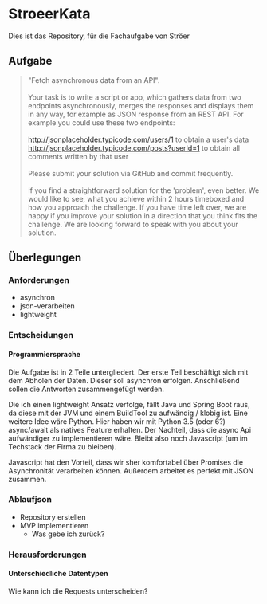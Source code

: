 # StroeerKata
Dies ist das Repository, für die Fachaufgabe von Ströer

## Aufgabe
>"Fetch asynchronous data from an API".\
\
Your task is to write a script or app, which gathers data from two endpoints asynchronously, merges the responses and displays them in any way, for example as JSON response from an REST API.
For example you could use these two endpoints:\
\
http://jsonplaceholder.typicode.com/users/1 to obtain a user's data\
http://jsonplaceholder.typicode.com/posts?userId=1 to obtain all comments written by that user\
\
Please submit your solution via GitHub and commit frequently. \
\
If you find a straightforward solution for the 'problem', even better.
We would like to see, what you achieve within 2 hours timeboxed and how you approach the challenge.
If you have time left over, we are happy if you improve your solution in a direction that you think fits the challenge.
We are looking forward to speak with you about your solution. 

## Überlegungen

### Anforderungen

- asynchron
- json-verarbeiten
- lightweight

### Entscheidungen

#### Programmiersprache

Die Aufgabe ist in 2 Teile untergliedert. Der erste Teil beschäftigt sich mit dem Abholen der Daten. Dieser soll asynchron
erfolgen. Anschließend sollen die Antworten zusammengefügt werden.

Die ich einen lightweight Ansatz verfolge, fällt Java und Spring Boot raus, da diese mit der JVM und einem BuildTool zu aufwändig / klobig ist.
Eine weitere Idee wäre Python. Hier haben wir mit Python 3.5 (oder 6?) async/await als natives Feature erhalten. Der Nachteil, dass die async Api
aufwändiger zu implementieren wäre. Bleibt also noch Javascript (um im Techstack der Firma zu bleiben). 

Javascript hat den Vorteil, dass wir sher komfortabel über Promises die Asynchronität verarbeiten können. Außerdem arbeitet es perfekt mit JSON zusammen.


### Ablaufjson

- Repository erstellen
- MVP implementieren
  - Was gebe ich zurück?

### Herausforderungen
#### Unterschiedliche Datentypen
Wie kann ich die Requests unterscheiden?
